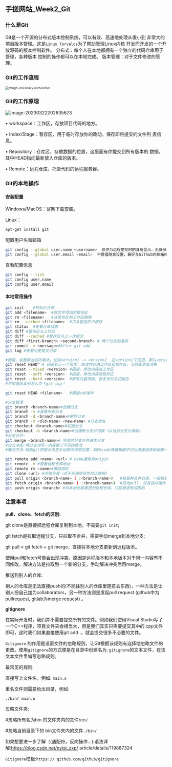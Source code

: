 ## 手搓网站_Week2_Git

### 什么是Git

Git是一个开源的分布式版本控制系统，可以有效、高速地处理从很小到 非常大的项目版本管理。这是`Linus Torvalds`为了帮助管理Linux内核 开发而开发的一个开放源码的版本控制软件。 分布式：每个人在本地都拥有一个独立的代码仓库用于管理，各种版本 控制的操作都可以在本地完成。 版本管理：对于文件修改的管理。

### Git的工作流程

<img src="E:\Typore-Picture\image-20230322202502696.png" alt="image-20230322202502696" style="zoom:67%;" />

### Git的工作原理

![image-20230322202835673](E:\Typore-Picture\image-20230322202835673.png)

• workspace：工作区，存放项目代码的地方。 

• Index/Stage：暂存区，用于临时存放你的改动，保存即将提交的文件列 表信息。 

• Repository：仓库区，存放数据的位置，这里面有你提交到所有版本的 数据。其中HEAD指向最新放入仓库的版本。 

• Remote：远程仓库，托管代码的远程服务器。

### Git的本地操作

#### 安装配置

Windows/MacOS：官网下载安装。

 Linux：

```bash
apt-get install git
```

配置用户名和邮箱

```bash
git config --global user.name <username>  仅作为远程提交时的身份显示，无身份验证作用
git config --global user.email <email>  不提倡随意设置，最好与Github的邮箱相同。
```

查看配置信息

```bash
git config --list
git config user.name
git config user.email
```

#### 本地常用操作

```bash
git init	#初始化仓库
git add <filename>	#将文件添加到暂存区
git rm <filename>	#从暂存区和工作区删除
git rm --cached <filename>	#只从暂存区中移除
git status	#查看仓库状态
git diff #暂存区与工作区
git diff --cached #暂存区与上一次提交
git diff <first-branch> <second-branch> # 两个分支的差异
git commit -m <message>#After git add
git log	#查看历史提交记录

#回退，会删除当前的版本。比如version1 -> version2  在version2下回退，那么version2会消失
git reset HEAD^	# 回退到上一个版本，修改内容进工作区和暂存区，当前版本会消失
git reset --mixed <version>	#回退，修改内容进工作区
git reset --soft <version>	#回退，修改内容进暂存区
git reset --hard <version>	#修改内容清除，恢复该分支初始态
#不知道版本号怎么办？git log！

git reset HEAD <filename>	#撤销add操作

#分支管理
git branch <branch-name>#创建分支
git branch -v #查看所有分支
git branch -d <branch-name>#删除分支
git branch -m <old-name> <new-name> #分支改名
git checkout <branch-name>#切换分支
git checkout -b <branch-name>#创建新分支并切换（以当前分支为基础)
#分支合并:
git merge <branch-name># 将其他分支合并进本分支
#分支冲突:两分支对同一内容做了不同的修改
#解决方法:根据git的提示信息手动修改冲突位置，如VScode等编辑器中可以直接选择保留哪一个分支的内容

git remote add <name> <url> # name通常为origin
git remote -v #查看远程仓库地址
git remote rm <name>#解除绑定
git clone <url> #克隆仓库（对于开源项目均可以使用)
git pull origin <branch-name> ( :<branch-name>)   #拉取并合并仓库，一般拉取某一分支而不是全部仓库
git fetch origin <branch-name> ( :<branch-name>)  #同为pull，没有合并操作
git push origin <branch> #将本地仓库推送到远程仓库，只能推送有权限的
```

### 注意事项

**pull、clone、fetch的区别:**

git clone是直接把远程仓库复制到本地，不需要`git init`;

git fetch是拉取远程分支，只拉取不合并，需要手动merge到本地分支;

git pull = git fetch + git merge，直接将本地分支更新到远程版本。

使用pull和fetch可能会出现冲突，原因是远程版本和本地版本对于同一内容有不同修改，解决方法是拉取到一个新的分支，手动解决冲突后再merge。

推送到别人的仓库:

别人的仓库是无法直接push的(不能往别人的仓库里随意丢东西)，一种方法是让别人把自己加为collaborators，另一种方法则是发起pull request (github中为pullrequest, gitlab为merge request) 。

**gitignore**

在实际开发时，我们并不需要提交所有的文件。例如我们使用Visual Studio写了一个C++程序，项目文件夹会相当大，但是我们其实只需要提交其中的.cpp文件即可，这时我们如果直接使用git add .，就会提交很多不必要的文件。

`Gitignore` 的作用是设置文件的忽略规则，让Git根据该规则有选择地忽略文件的更改。使用`gitignore`的方式便是在目录中创建名为`.gitignore`的文本文件，在该文本文件里编写忽略规则。

最常见的规则:

直接写上文件名，例如: `main.o`

重名文件则需要给出目录，例如:

`./bin/ main.o`

忽略文件夹:

#忽略所有名为bin 的文件夹内的文件`bin/`

#忽略当前目录下的 bin文件夹内的文件`./bin/`

如果想要进一步了解（(通配符，反向操作...):语法详解:https://blog.csdn.net/nyist_zxp/ article/details/119887324

`Gitignore`模板:`https:// github.com/github/gitignore`